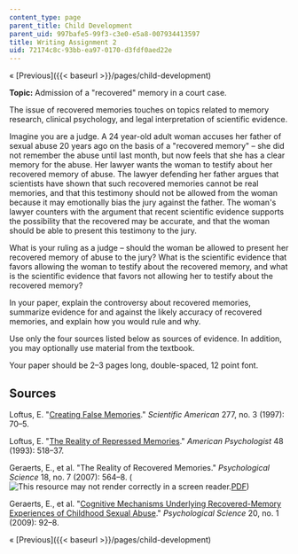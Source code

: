 ```yaml
---
content_type: page
parent_title: Child Development
parent_uid: 997bafe5-99f3-c3e0-e5a8-007934413597
title: Writing Assignment 2
uid: 72174c8c-93bb-ea97-0170-d3fdf0aed22e
---
```


« [Previous]({{< baseurl >}}/pages/child-development)

**Topic:** Admission of a "recovered" memory in a court case.

The issue of recovered memories touches on topics related to memory research, clinical psychology, and legal interpretation of scientific evidence.

Imagine you are a judge. A 24 year-old adult woman accuses her father of sexual abuse 20 years ago on the basis of a "recovered memory" – she did not remember the abuse until last month, but now feels that she has a clear memory for the abuse. Her lawyer wants the woman to testify about her recovered memory of abuse. The lawyer defending her father argues that scientists have shown that such recovered memories cannot be real memories, and that this testimony should not be allowed from the woman because it may emotionally bias the jury against the father. The woman's lawyer counters with the argument that recent scientific evidence supports the possibility that the recovered may be accurate, and that the woman should be able to present this testimony to the jury.

What is your ruling as a judge – should the woman be allowed to present her recovered memory of abuse to the jury? What is the scientific evidence that favors allowing the woman to testify about the recovered memory, and what is the scientific evidence that favors not allowing her to testify about the recovered memory?

In your paper, explain the controversy about recovered memories, summarize evidence for and against the likely accuracy of recovered memories, and explain how you would rule and why.

Use only the four sources listed below as sources of evidence. In addition, you may optionally use material from the textbook.

Your paper should be 2–3 pages long, double-spaced, 12 point font.

Sources
-------

Loftus, E. "[Creating False Memories](http://faculty.washington.edu/eloftus/Articles/sciam.htm)." _Scientific American_ 277, no. 3 (1997): 70–5.

Loftus, E. "[The Reality of Repressed Memories](http://faculty.washington.edu/eloftus/Articles/lof93.htm)." _American Psychologist_ 48 (1993): 518–37.

Geraerts, E., et al. "The Reality of Recovered Memories." _Psychological Science_ 18, no. 7 (2007): 564–8. (![This resource may not render correctly in a screen reader.](/images/inacessible.gif)[PDF](https://webfiles.uci.edu/eloftus/LoftusRepressedMemAP93.pdf))

Geraerts, E., et al. "[Cognitive Mechanisms Underlying Recovered-Memory Experiences of Childhood Sexual Abuse](http://dx.doi.org/10.1111/j.1467-9280.2008.02247.x)." _Psychological Science_ 20, no. 1 (2009): 92–8.

« [Previous]({{< baseurl >}}/pages/child-development)